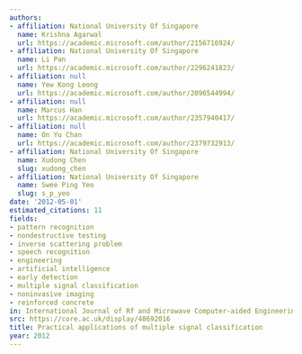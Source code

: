 ```yaml
---
authors:
- affiliation: National University Of Singapore
  name: Krishna Agarwal
  url: https://academic.microsoft.com/author/2156716924/
- affiliation: National University Of Singapore
  name: Li Pan
  url: https://academic.microsoft.com/author/2296241823/
- affiliation: null
  name: Yew Kong Leong
  url: https://academic.microsoft.com/author/2096544994/
- affiliation: null
  name: Marcus Han
  url: https://academic.microsoft.com/author/2357940417/
- affiliation: null
  name: On Yu Chan
  url: https://academic.microsoft.com/author/2379732913/
- affiliation: National University Of Singapore
  name: Xudong Chen
  slug: xudong_chen
- affiliation: National University Of Singapore
  name: Swee Ping Yeo
  slug: s_p_yeo
date: '2012-05-01'
estimated_citations: 11
fields:
- pattern recognition
- nondestructive testing
- inverse scattering problem
- speech recognition
- engineering
- artificial intelligence
- early detection
- multiple signal classification
- noninvasive imaging
- reinforced concrete
in: International Journal of Rf and Microwave Computer-aided Engineering
src: https://core.ac.uk/display/48692016
title: Practical applications of multiple signal classification
year: 2012
---
```

